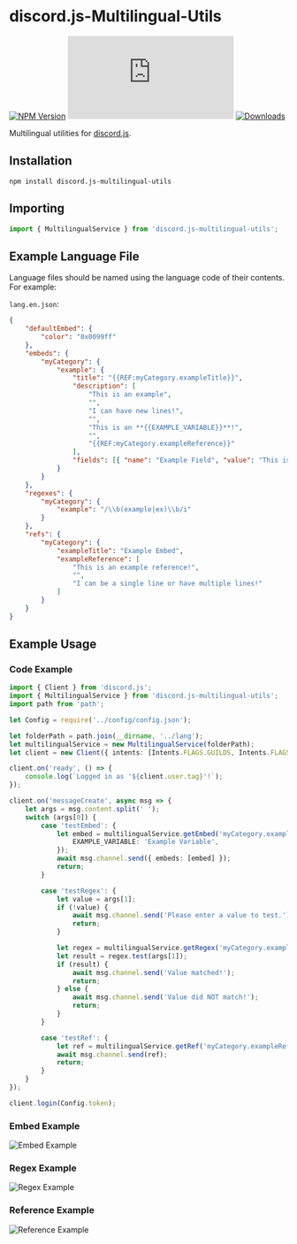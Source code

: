 # discord.js-Multilingual-Utils

[![NPM Version](https://img.shields.io/npm/v/discord.js-multilingual-utils.svg?maxAge=3600)](https://www.npmjs.com/package/discord.js-multilingual-utils)
[![discord.js Version](https://img.shields.io/npm/dependency-version/discord.js-multilingual-utils/peer/discord.js)](https://discord.js.org/)
[![Downloads](https://img.shields.io/npm/dt/discord.js-multilingual-utils.svg?maxAge=3600)](https://www.npmjs.com/package/discord.js-multilingual-utils)

Multilingual utilities for [discord.js](https://github.com/discordjs/discord.js/).

## Installation

`npm install discord.js-multilingual-utils`

## Importing

```typescript
import { MultilingualService } from 'discord.js-multilingual-utils';
```

## Example Language File

Language files should be named using the language code of their contents. For example:

`lang.en.json`:

```json
{
    "defaultEmbed": {
        "color": "0x0099ff"
    },
    "embeds": {
        "myCategory": {
            "example": {
                "title": "{{REF:myCategory.exampleTitle}}",
                "description": [
                    "This is an example",
                    "",
                    "I can have new lines!",
                    "",
                    "This is an **{{EXAMPLE_VARIABLE}}**!",
                    "",
                    "{{REF:myCategory.exampleReference}}"
                ],
                "fields": [{ "name": "Example Field", "value": "This is an example field!" }]
            }
        }
    },
    "regexes": {
        "myCategory": {
            "example": "/\\b(example|ex)\\b/i"
        }
    },
    "refs": {
        "myCategory": {
            "exampleTitle": "Example Embed",
            "exampleReference": [
                "This is an example reference!",
                "",
                "I can be a single line or have multiple lines!"
            ]
        }
    }
}
```

## Example Usage

### Code Example

```typescript
import { Client } from 'discord.js';
import { MultilingualService } from 'discord.js-multilingual-utils';
import path from 'path';

let Config = require('../config/config.json');

let folderPath = path.join(__dirname, '../lang');
let multilingualService = new MultilingualService(folderPath);
let client = new Client({ intents: [Intents.FLAGS.GUILDS, Intents.FLAGS.GUILD_MESSAGES] });

client.on('ready', () => {
    console.log(`Logged in as '${client.user.tag}'!`);
});

client.on('messageCreate', async msg => {
    let args = msg.content.split(' ');
    switch (args[0]) {
        case 'testEmbed': {
            let embed = multilingualService.getEmbed('myCategory.example', 'en', {
                EXAMPLE_VARIABLE: 'Example Variable',
            });
            await msg.channel.send({ embeds: [embed] });
            return;
        }

        case 'testRegex': {
            let value = args[1];
            if (!value) {
                await msg.channel.send('Please enter a value to test.');
                return;
            }

            let regex = multilingualService.getRegex('myCategory.example', 'en');
            let result = regex.test(args[1]);
            if (result) {
                await msg.channel.send('Value matched!');
                return;
            } else {
                await msg.channel.send('Value did NOT match!');
                return;
            }
        }

        case 'testRef': {
            let ref = multilingualService.getRef('myCategory.exampleReference', 'en');
            await msg.channel.send(ref);
            return;
        }
    }
});

client.login(Config.token);
```

### Embed Example

![Embed Example](https://i.imgur.com/HVTBtQu.png)

### Regex Example

![Regex Example](https://i.imgur.com/yOn8MqS.png)

### Reference Example

![Reference Example](https://i.imgur.com/a43uxe0.png)
